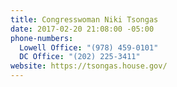 ```yaml
---
title: Congresswoman Niki Tsongas
date: 2017-02-20 21:08:00 -05:00
phone-numbers:
  Lowell Office: "(978) 459-0101"
  DC Office: "(202) 225-3411"
website: https://tsongas.house.gov/
---
```


